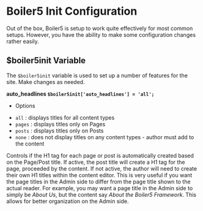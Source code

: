 # Boiler5 Init Configuration

Out of the box, Boiler5 is setup to work quite effectively for most common setups. However, you have the ability to make some configuration changes rather easily.

## $boiler5init Variable

The `$boiler5init` variable is used to set up a number of features for the site. Make changes as needed.

**auto_headlines
`$boiler5init['auto_headlines'] = 'all'; `**

* Options
 - `all` : displays titles for all content types
 - `pages` : displays titles only on Pages 
 - `posts` : displays titles only on Posts 
 - `none` : does not display titles on any content types - author must add to the content 
 
Controls if the H1 tag for each page or post is automatically created based on the Page/Post title. If active, the post title will create a H1 tag for the page, proceeded by the content. If not active, the author will need to create their own H1 titles within the content editor. This is very useful if you want the page titles in the Admin side to differ from the page title shown to the actual reader. For example, you may want a page title in the Admin side to simply be *About Us*, but the content say *About the Boiler5 Framework*. This allows for better organization on the Admin side.
